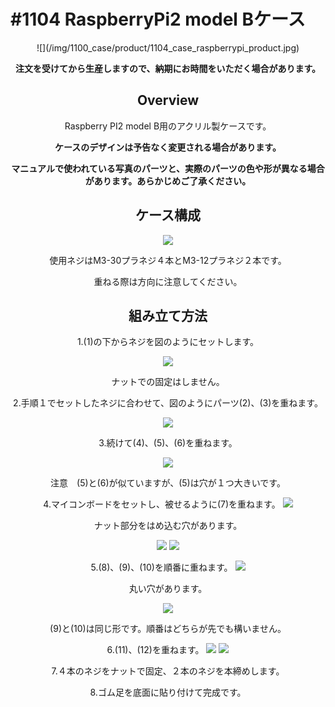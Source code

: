 # #1104 RaspberryPi2 model Bケース
<center>
![](/img/1100_case/product/1104_case_raspberrypi_product.jpg)
<!--COLORME-->

**注文を受けてから生産しますので、納期にお時間をいただく場合があります。**

## Overview
Raspberry PI2 model B用のアクリル製ケースです。

**ケースのデザインは予告なく変更される場合があります。**

**マニュアルで使われている写真のパーツと、実際のパーツの色や形が異なる場合があります。あらかじめご了承ください。**

## ケース構成

![](/img/1100_case/manual/raspb2b_00.jpg)

使用ネジはM3-30プラネジ４本とM3-12プラネジ２本です。

重ねる際は方向に注意してください。

## 組み立て方法
1.(1)の下からネジを図のようにセットします。

![](/img/1100_case/manual/raspb2b_01.jpg)

ナットでの固定はしません。

2.手順１でセットしたネジに合わせて、図のようにパーツ(2)、(3)を重ねます。

![](/img/1100_case/manual/raspb2b_02.jpg)

3.続けて(4)、(5)、(6)を重ねます。

![](/img/1100_case/manual/raspb2b_03.jpg)

注意　(5)と(6)が似ていますが、(5)は穴が１つ大きいです。

4.マイコンボードをセットし、被せるように(7)を重ねます。
![](/img/1100_case/manual/raspi2b_04.jpg)

ナット部分をはめ込む穴があります。

![](/img/1100_case/manual/raspi2b_04a.jpg)
![](/img/1100_case/manual/raspi2b_04b.jpg)

5.(8)、(9)、(10)を順番に重ねます。
![](/img/1100_case/manual/raspi2b_05.jpg)

丸い穴があります。

![](/img/1100_case/manual/raspi2b_06.jpg)

(9)と(10)は同じ形です。順番はどちらが先でも構いません。

6.(11)、(12)を重ねます。
![](/img/1100_case/manual/raspi2b_07.jpg)
![](/img/1100_case/manual/raspi2b_08.jpg)

7.４本のネジをナットで固定、２本のネジを本締めします。

8.ゴム足を底面に貼り付けて完成です。
